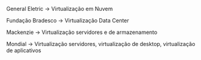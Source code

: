 General Eletric -> Virtualização em Nuvem

Fundação Bradesco -> Virtualização Data Center

Mackenzie -> Virtualização servidores e de armazenamento

Mondial -> Virtualização servidores, virtualização de desktop, virtualização de aplicativos
